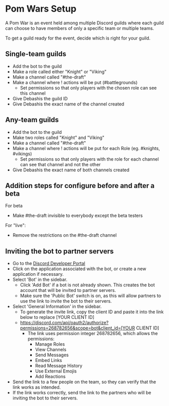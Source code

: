 # Pom Wars Setup

A Pom War is an event held among multiple Discord guilds where each guild can
choose to have members of only a specific team or multiple teams.

To get a guild ready for the event, decide which is right for your guild.

## Single-team guilds

- Add the bot to the guild
- Make a role called either "Knight" or "Viking"
- Make a channel called "#the-draft"
- Make a channel where ! actions will be put (#battlegrounds)
  - Set permissions so that only players with the chosen role can see this
    channel
- Give Debashis the guild ID
- Give Debashis the exact name of the channel created

## Any-team guilds

- Add the bot to the guild
- Make two roles called "Knight" and "Viking"
- Make a channel called "#the-draft"
- Make a channel where ! actions will be put for each Role (eg. #knights,
  #vikings)
  - Set permissions so that only players with the role for each channel can
    see that channel and not the other
- Give Debashis the exact name of both channels created

## Addition steps for configure before and after a beta

For beta

- Make #the-draft invisible to everybody except the beta testers

For "live":

- Remove the restrictions on the #the-draft channel

## Inviting the bot to partner servers
- Go to the [Discord Developer Portal](https://discord.com/developers/applications)
- Click on the application associated with the bot, or create a new application if necessary.
- Select 'Bot' in the sidebar.
  - Click 'Add Bot' if a bot is not already shown. This creates the bot account that will be invited to partner servers.
  - Make sure the 'Public Bot' switch is on, as this will allow partners to use the link to invite the bot to their servers.
- Select 'General Information' in the sidebar.
  - To generate the invite link, copy the client ID and paste it into the link below to replace [YOUR CLIENT ID]
  - https://discord.com/api/oauth2/authorize?permissions=268782656&scope=bot&client_id=[YOUR CLIENT ID]
    - The link uses permission integer 268782656, which allows the permissions:
      - Manage Roles
      - View Channels
      - Send Messages
      - Embed Links
      - Read Message History
      - Use External Emojis
      - Add Reactions
- Send the link to a few people on the team, so they can verify that the link works as intended.
- If the link works correctly, send the link to the partners who will be inviting the bot to their servers.
